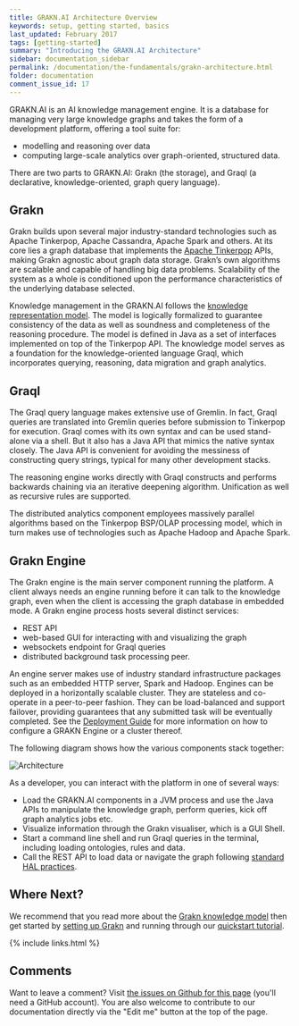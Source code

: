 ```yaml
---
title: GRAKN.AI Architecture Overview
keywords: setup, getting started, basics
last_updated: February 2017
tags: [getting-started]
summary: "Introducing the GRAKN.AI Architecture"
sidebar: documentation_sidebar
permalink: /documentation/the-fundamentals/grakn-architecture.html
folder: documentation
comment_issue_id: 17
---
```


GRAKN.AI is an AI knowledge management engine. It is a database for managing very large knowledge graphs and takes the form of a development platform, offering a tool suite for:

* modelling and reasoning over data
* computing large-scale analytics over graph-oriented, structured data.

There are two parts to GRAKN.AI: Grakn (the storage), and Graql (a  declarative, knowledge-oriented, graph query language).

## Grakn

Grakn builds upon several major industry-standard technologies such as Apache Tinkerpop, Apache Cassandra, Apache Spark and others. At its core lies a graph database that implements the [Apache Tinkerpop](https://tinkerpop.apache.org) APIs, making Grakn agnostic about graph data storage. Grakn’s own algorithms are scalable and capable of handling big data problems. Scalability of the system as a whole is conditioned upon the performance characteristics of the underlying database selected. 

Knowledge management in the GRAKN.AI follows the [knowledge representation model](../the-fundamentals/grakn-knowledge-model.html). The model is logically formalized to guarantee consistency of the data as well as soundness and completeness of the reasoning procedure. The model is defined in Java as a set of interfaces implemented on top of the Tinkerpop API. The knowledge model serves as a foundation for the knowledge-oriented language Graql, which incorporates querying, reasoning, data migration and graph analytics.

## Graql

The Graql query language makes extensive use of Gremlin. In fact, Graql queries are translated into Gremlin queries before submission to Tinkerpop for execution. Graql comes with its own syntax and can be used stand-alone via a shell. But it also has a Java API that mimics the native syntax closely. The Java API is convenient for avoiding the messiness of constructing query strings, typical for many other development stacks.

The reasoning engine works directly with Graql constructs and performs backwards chaining via an iterative deepening algorithm. Unification as well as recursive rules are supported.

The distributed analytics component employees massively parallel algorithms based on the Tinkerpop BSP/OLAP processing model, which in turn makes use of technologies such as Apache Hadoop and Apache Spark. 

## Grakn Engine

The Grakn engine is the main server component running the platform. A client always needs an engine running before it can talk to the knowledge graph, even when the client is accessing the graph database in embedded mode. A Grakn engine process hosts several distinct services:

* REST API
* web-based GUI for interacting with and visualizing the graph
* websockets endpoint for Graql queries
* distributed background task processing peer.

An engine server makes use of industry standard infrastructure packages such as an embedded HTTP server, Spark and Hadoop. Engines can be deployed in a horizontally scalable cluster. They are stateless and co-operate in a peer-to-peer fashion. They can be load-balanced and support failover, providing guarantees that any submitted task will be eventually completed. See the [Deployment Guide](../deploy-grakn/grakn-deployment-guide.html) for more information on how to configure a GRAKN Engine or a cluster thereof.

The following diagram shows how the various components stack together:

![Architecture](/images/grakn-architecture.png)

As a developer, you can interact with the platform in one of several ways:

* Load the GRAKN.AI components in a JVM process and use the Java APIs to manipulate the knowledge graph, perform queries, kick off graph analytics jobs etc.
* Visualize information through the Grakn visualiser, which is a GUI Shell.
* Start a command line shell and run Graql queries in the terminal, including loading ontologies, rules and data.
* Call the REST API to load data or navigate the graph following [standard HAL practices](http://stateless.co/hal_specification.html).


## Where Next?

We recommend that you read more about the [Grakn knowledge model](../the-fundamentals/grakn-knowledge-model.html) then get started by [setting up Grakn](..get-started/setup-guide.html) and running through our [quickstart tutorial](../get-started/quickstart-tutorial.html).

{% include links.html %}

## Comments
Want to leave a comment? Visit <a href="https://github.com/graknlabs/docs/issues/17" target="_blank">the issues on Github for this page</a> (you'll need a GitHub account). You are also welcome to contribute to our documentation directly via the "Edit me" button at the top of the page.
